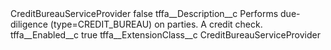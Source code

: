 <?xml version="1.0" encoding="UTF-8"?>
<CustomMetadata xmlns="http://soap.sforce.com/2006/04/metadata" xmlns:xsi="http://www.w3.org/2001/XMLSchema-instance" xmlns:xsd="http://www.w3.org/2001/XMLSchema">
    <label>CreditBureauServiceProvider</label>
    <protected>false</protected>
    <values>
        <field>tffa__Description__c</field>
        <value xsi:type="xsd:string">Performs due-diligence (type=CREDIT_BUREAU) on parties. A credit check.</value>
    </values>
    <values>
        <field>tffa__Enabled__c</field>
        <value xsi:type="xsd:boolean">true</value>
    </values>
    <values>
        <field>tffa__ExtensionClass__c</field>
        <value xsi:type="xsd:string">CreditBureauServiceProvider</value>
    </values>
</CustomMetadata>

